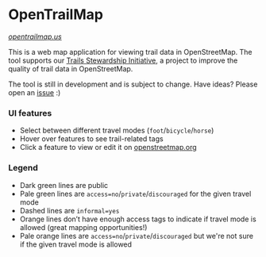 # OpenTrailMap

_[opentrailmap.us](https://opentrailmap.us)_

This is a web map application for viewing trail data in OpenStreetMap. The tool supports our [Trails Stewardship Initiative](https://openstreetmap.us/our-work/trails/), a project to improve the quality of trail data in OpenStreetMap.

The tool is still in development and is subject to change. Have ideas? Please open an [issue](https://github.com/osmus/OpenTrailMap/issues) :)

### UI features
- Select between different travel modes (`foot`/`bicycle`/`horse`)
- Hover over features to see trail-related tags
- Click a feature to view or edit it on [openstreetmap.org](https://openstreetmap.org)

### Legend
- Dark green lines are public
- Pale green lines are `access=no`/`private`/`discouraged` for the given travel mode
- Dashed lines are `informal=yes`
- Orange lines don’t have enough access tags to indicate if travel mode is allowed (great mapping opportunities!)
- Pale orange lines are `access=no`/`private`/`discouraged` but we're not sure if the given travel mode is allowed
